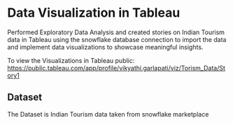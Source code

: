 # Data Visualization in Tableau 

Performed Exploratory Data Analysis and created stories on Indian Tourism data in Tableau using the 
snowflake database connection to import the data and implement data visualizations to showcase meaningful insights.


To view the Visualizations in Tableau public: https://public.tableau.com/app/profile/vikyathi.garlapati/viz/Torism_Data/Story1

## Dataset
The Dataset is Indian Tourism data taken from snowflake marketplace 
